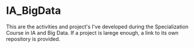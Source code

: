 # IA_BigData
This are the activities and project's I've developed during the Specialization Course in IA and Big Data. If a project is larege enough, a link to its own repository is provided.

